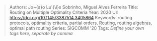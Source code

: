 > Authors: Jo\~{a}o Lu\'{\i}s Sobrinho, Miguel Alves Ferreira
> Title: Routing on Multiple Optimality Criteria
> Year: 2020
> Url: https://doi.org/10.1145/3387514.3405864
> Keywords: routing protocols, optimality criteria, partial orders, Routing, routing algebras, optimal path routing
> Series: SIGCOMM '20
> Tags: *Define your own tags here, separate by comma*